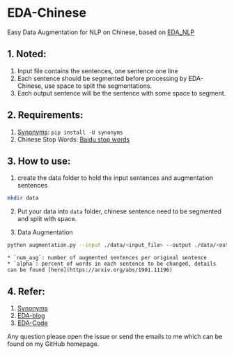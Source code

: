 # EDA-Chinese
Easy Data Augmentation for NLP on Chinese, based on [EDA_NLP](https://github.com/jasonwei20/eda_nlp/tree/master/code)

## 1. Noted:
1. Input file contains the sentences, one sentence one line
2. Each sentence should be segmented before processing by EDA-Chinese, use space to split the segmentations.
3. Each output sentence will be the sentence with some space to segment.

## 2. Requirements:
1. [Synonyms](https://github.com/huyingxi/Synonyms): `pip install -U synonyms`
2. Chinese Stop Words: [Baidu stop words](https://github.com/goto456/stopwords)

## 3. How to use:
1. create the data folder to hold the input sentences and augmentation sentences
```bash
mkdir data
```

2. Put your data into `data` folder, chinese sentence need to be segmented and split with space. 

3. Data Augmentation
```bash
python augmentation.py --input ./data/<input_file> --output ./data/<output_file> --num_aug 5 --alpha 0.1
```

    * `num_aug`: number of augmented sentences per original sentence
    * `alpha`: percent of words in each sentence to be changed, details can be found [here](https://arxiv.org/abs/1901.11196)
    
## 4. Refer:
1. [Synonyms](https://github.com/huyingxi/Synonyms)
2. [EDA-blog](https://towardsdatascience.com/these-are-the-easiest-data-augmentation-techniques-in-natural-language-processing-you-can-think-of-88e393fd610)
3. [EDA-Code](https://github.com/jasonwei20/eda_nlp)

Any question please open the issue or send the emails to me which can be found on my GitHub homepage.
